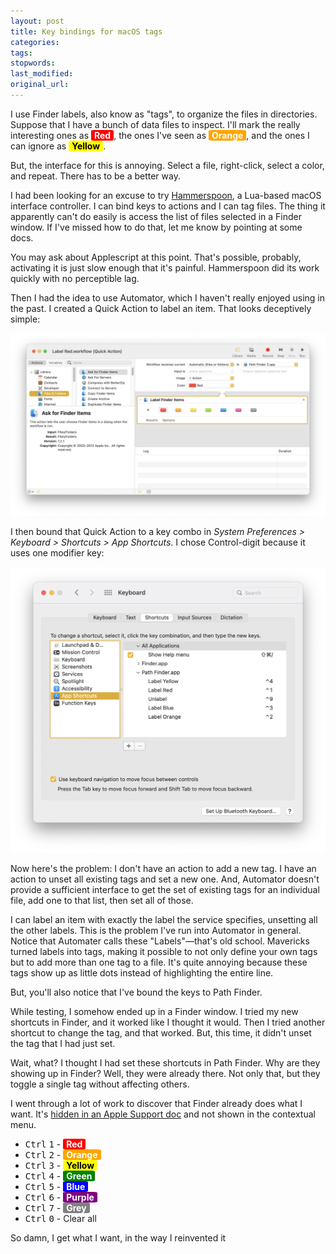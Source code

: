 ```yaml
---
layout: post
title: Key bindings for macOS tags
categories:
tags:
stopwords:
last_modified:
original_url:
---
```


<style>
span.label {
    border-radius: 10%;
    display: inline-block;
    text-align: center;
    color: white;
    font-weight: bold;
    padding-left: 5px;
    padding-right: 5px;
}

span.red    { background: red;    }
span.yellow { background: yellow; color: black; }
span.orange { background: orange; }
span.green  { background: green;  }
span.blue   { background: blue;   }
span.purple { background: purple; }
span.grey   { background: gray;   }
</style>

I use Finder labels, also know as "tags", to organize the files in directories. Suppose that I have a bunch of data files to inspect. I'll mark the really interesting ones as <span class="label red">Red</span>, the ones I've seen as <span class="label orange">Orange</span>, and the ones I can ignore as <span class="label yellow">Yellow</span>.

But, the interface for this is annoying. Select a file, right-click, select a color, and repeat. There has to be a better way.

<!--more-->

I had been looking for an excuse to try [Hammerspoon](https://www.hammerspoon.org), a Lua-based macOS interface controller. I can bind keys to actions and I can tag files. The thing it apparently can't do easily is access the list of files selected in a Finder window. If I've missed how to do that, let me know by pointing at some docs.

You may ask about Applescript at this point. That's possible, probably, activating it is just slow enough that it's painful. Hammerspoon did its work quickly with no perceptible lag.

Then I had the idea to use Automator, which I haven't really enjoyed using in the past. I created a Quick Action to label an item. That looks deceptively simple:

![](/images/macos-tags/automator-label-red.png)

I then bound that Quick Action to a key combo in *System Preferences > Keyboard > Shortcuts > App Shortcuts*. I chose Control-digit because it uses one modifier key:

![](/images/macos-tags/shortcuts-pane.png)

Now here's the problem: I don't have an action to add a new tag. I have an action to unset all existing tags and set a new one. And, Automator doesn't provide a sufficient interface to get the set of existing tags for an individual file, add one to that list, then set all of those.



I can label an item with exactly the label the service specifies, unsetting all the other labels. This is the problem I've run into Automator in general. Notice that Automater calls these "Labels"—that's old school. Mavericks turned labels into tags, making it possible to not only define your own tags but to add more than one tag to a file. It's quite annoying because these tags show up as little dots instead of highlighting the entire line.





But, you'll also notice that I've bound the keys to Path Finder.


While testing, I somehow ended up in a Finder window. I tried my new shortcuts in Finder, and it worked like I thought it would. Then I tried another shortcut to change the tag, and that worked. But, this time, it didn't unset the tag that I had just set.

Wait, what? I thought I had set these shortcuts in Path Finder. Why are they showing up in Finder? Well, they were already there. Not only that, but they toggle a single tag without affecting others.


I went through a lot of work to discover that Finder already does what I want. It's [hidden in an Apple Support doc](https://support.apple.com/guide/mac-help/tag-files-and-folders-mchlp15236/mac) and not shown in the contextual menu.

* <kbd class="kbc-button">Ctrl</kbd> <kbd class="kbc-button">1</kbd> - <span class="label red">Red</span>
* <kbd class="kbc-button">Ctrl</kbd> <kbd class="kbc-button">2</kbd> - <span class="label orange">Orange</span>
* <kbd class="kbc-button">Ctrl</kbd> <kbd class="kbc-button">3</kbd> - <span class="label yellow">Yellow</span>
* <kbd class="kbc-button">Ctrl</kbd> <kbd class="kbc-button">4</kbd> - <span class="label green">Green</span>
* <kbd class="kbc-button">Ctrl</kbd> <kbd class="kbc-button">5</kbd> - <span class="label blue">Blue</span>
* <kbd class="kbc-button">Ctrl</kbd> <kbd class="kbc-button">6</kbd> - <span class="label purple">Purple</span>
* <kbd class="kbc-button">Ctrl</kbd> <kbd class="kbc-button">7</kbd> - <span class="label grey">Grey</span>
* <kbd class="kbc-button">Ctrl</kbd> <kbd class="kbc-button">0</kbd> - Clear all

So damn, I get what I want, in the way I reinvented it

